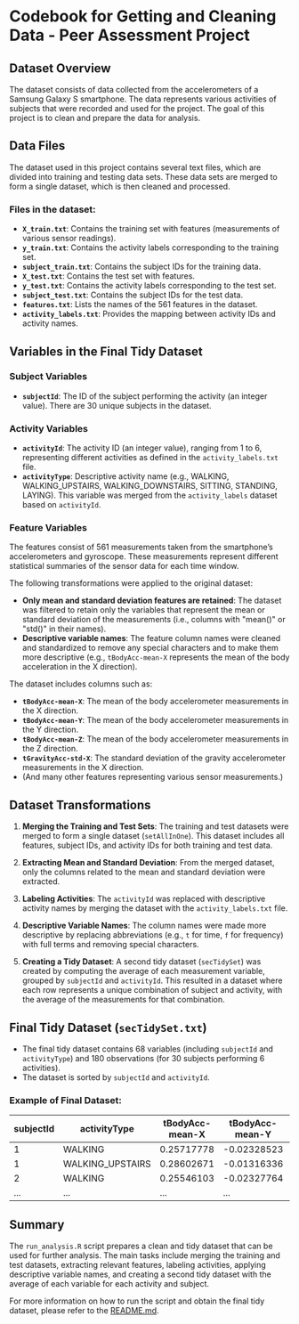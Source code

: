 # Codebook for Getting and Cleaning Data - Peer Assessment Project

## Dataset Overview

The dataset consists of data collected from the accelerometers of a Samsung Galaxy S smartphone. The data represents various activities of subjects that were recorded and used for the project. The goal of this project is to clean and prepare the data for analysis.

## Data Files

The dataset used in this project contains several text files, which are divided into training and testing data sets. These data sets are merged to form a single dataset, which is then cleaned and processed.

### Files in the dataset:

- **`X_train.txt`**: Contains the training set with features (measurements of various sensor readings).
- **`y_train.txt`**: Contains the activity labels corresponding to the training set.
- **`subject_train.txt`**: Contains the subject IDs for the training data.
- **`X_test.txt`**: Contains the test set with features.
- **`y_test.txt`**: Contains the activity labels corresponding to the test set.
- **`subject_test.txt`**: Contains the subject IDs for the test data.
- **`features.txt`**: Lists the names of the 561 features in the dataset.
- **`activity_labels.txt`**: Provides the mapping between activity IDs and activity names.

## Variables in the Final Tidy Dataset

### Subject Variables

- **`subjectId`**: The ID of the subject performing the activity (an integer value). There are 30 unique subjects in the dataset.

### Activity Variables

- **`activityId`**: The activity ID (an integer value), ranging from 1 to 6, representing different activities as defined in the `activity_labels.txt` file.
- **`activityType`**: Descriptive activity name (e.g., WALKING, WALKING_UPSTAIRS, WALKING_DOWNSTAIRS, SITTING, STANDING, LAYING). This variable was merged from the `activity_labels` dataset based on `activityId`.

### Feature Variables

The features consist of 561 measurements taken from the smartphone’s accelerometers and gyroscope. These measurements represent different statistical summaries of the sensor data for each time window.

The following transformations were applied to the original dataset:

- **Only mean and standard deviation features are retained**: The dataset was filtered to retain only the variables that represent the mean or standard deviation of the measurements (i.e., columns with "mean()" or "std()" in their names).
- **Descriptive variable names**: The feature column names were cleaned and standardized to remove any special characters and to make them more descriptive (e.g., `tBodyAcc-mean-X` represents the mean of the body acceleration in the X direction).

The dataset includes columns such as:
- **`tBodyAcc-mean-X`**: The mean of the body accelerometer measurements in the X direction.
- **`tBodyAcc-mean-Y`**: The mean of the body accelerometer measurements in the Y direction.
- **`tBodyAcc-mean-Z`**: The mean of the body accelerometer measurements in the Z direction.
- **`tGravityAcc-std-X`**: The standard deviation of the gravity accelerometer measurements in the X direction.
- (And many other features representing various sensor measurements.)

## Dataset Transformations

1. **Merging the Training and Test Sets**: The training and test datasets were merged to form a single dataset (`setAllInOne`). This dataset includes all features, subject IDs, and activity IDs for both training and test data.

2. **Extracting Mean and Standard Deviation**: From the merged dataset, only the columns related to the mean and standard deviation were extracted.

3. **Labeling Activities**: The `activityId` was replaced with descriptive activity names by merging the dataset with the `activity_labels.txt` file.

4. **Descriptive Variable Names**: The column names were made more descriptive by replacing abbreviations (e.g., `t` for time, `f` for frequency) with full terms and removing special characters.

5. **Creating a Tidy Dataset**: A second tidy dataset (`secTidySet`) was created by computing the average of each measurement variable, grouped by `subjectId` and `activityId`. This resulted in a dataset where each row represents a unique combination of subject and activity, with the average of the measurements for that combination.

## Final Tidy Dataset (`secTidySet.txt`)

- The final tidy dataset contains 68 variables (including `subjectId` and `activityType`) and 180 observations (for 30 subjects performing 6 activities).
- The dataset is sorted by `subjectId` and `activityId`.

### Example of Final Dataset:

| subjectId | activityType     | tBodyAcc-mean-X | tBodyAcc-mean-Y | tBodyAcc-mean-Z | ... |
|-----------|------------------|-----------------|-----------------|-----------------|-----|
| 1         | WALKING          | 0.25717778      | -0.02328523     | -0.09341125     | ... |
| 1         | WALKING_UPSTAIRS | 0.28602671      | -0.01316336     | -0.11908252     | ... |
| 2         | WALKING          | 0.25546103      | -0.02327764     | -0.09146789     | ... |
| ...       | ...              | ...             | ...             | ...             | ... |

## Summary

The `run_analysis.R` script prepares a clean and tidy dataset that can be used for further analysis. The main tasks include merging the training and test datasets, extracting relevant features, labeling activities, applying descriptive variable names, and creating a second tidy dataset with the average of each variable for each activity and subject.

For more information on how to run the script and obtain the final tidy dataset, please refer to the [README.md](README.md).
